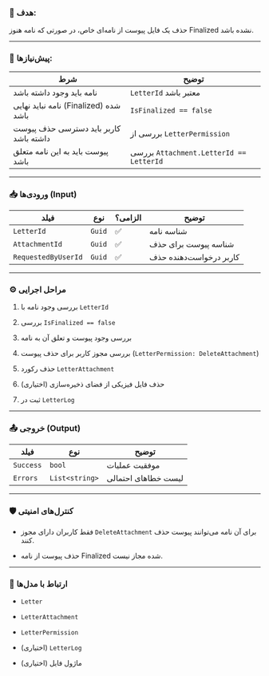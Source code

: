 
### 🎯 هدف:

حذف یک فایل پیوست از نامه‌ای خاص، در صورتی که نامه هنوز Finalized نشده باشد.

---

### 🧩 پیش‌نیازها:

|شرط|توضیح|
|---|---|
|نامه باید وجود داشته باشد|`LetterId` معتبر باشد|
|نامه نباید نهایی (Finalized) شده باشد|`IsFinalized == false`|
|کاربر باید دسترسی حذف پیوست داشته باشد|بررسی از `LetterPermission`|
|پیوست باید به این نامه متعلق باشد|بررسی `Attachment.LetterId == LetterId`|

---

### 📥 ورودی‌ها (Input)

|فیلد|نوع|الزامی؟|توضیح|
|---|---|---|---|
|`LetterId`|`Guid`|✅|شناسه نامه|
|`AttachmentId`|`Guid`|✅|شناسه پیوست برای حذف|
|`RequestedByUserId`|`Guid`|✅|کاربر درخواست‌دهنده حذف|

---

### ⚙️ مراحل اجرایی

1. بررسی وجود نامه با `LetterId`
    
2. بررسی `IsFinalized == false`
    
3. بررسی وجود پیوست و تعلق آن به نامه
    
4. بررسی مجوز کاربر برای حذف پیوست (`LetterPermission: DeleteAttachment`)
    
5. حذف رکورد `LetterAttachment`
    
6. (اختیاری) حذف فایل فیزیکی از فضای ذخیره‌سازی
    
7. ثبت در `LetterLog`
    

---

### 📤 خروجی (Output)

|فیلد|نوع|توضیح|
|---|---|---|
|`Success`|`bool`|موفقیت عملیات|
|`Errors`|`List<string>`|لیست خطاهای احتمالی|

---

### 🛡️ کنترل‌های امنیتی

- فقط کاربران دارای مجوز `DeleteAttachment` برای آن نامه می‌توانند پیوست حذف کنند.
    
- حذف پیوست از نامه Finalized شده مجاز نیست.
    

---

### 🔄 ارتباط با مدل‌ها

- `Letter`
    
- `LetterAttachment`
    
- `LetterPermission`
    
- (اختیاری) `LetterLog`
    
- (اختیاری) ماژول فایل